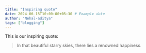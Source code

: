 ```yaml
---
title: "Inspiring quote"
date: 2024-06-15T10:00:00+05:30 # Example date
author: "Nehal-aditya"
tags: ["blogging"]
---
```


This is our inspiring quote:

> In that beautiful starry skies, there lies a renowned happiness.
